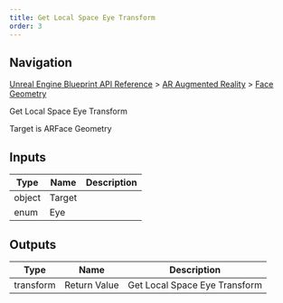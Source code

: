 ```yaml
---
title: Get Local Space Eye Transform
order: 3
---
```

## Navigation

[Unreal Engine Blueprint API Reference](https://dev.epicgames.com/documentation/en-us/unreal-engine/BlueprintAPI) > [AR Augmented Reality](https://dev.epicgames.com/documentation/en-us/unreal-engine/BlueprintAPI/ARAugmentedReality) > [Face Geometry](https://dev.epicgames.com/documentation/en-us/unreal-engine/BlueprintAPI/ARAugmentedReality/FaceGeometry)

Get Local Space Eye Transform

Target is ARFace Geometry

## Inputs

| Type | Name | Description |
| --- | --- | --- |
| object | Target |  |
| enum | Eye |  |

## Outputs

| Type | Name | Description |
| --- | --- | --- |
| transform | Return Value | Get Local Space Eye Transform |
